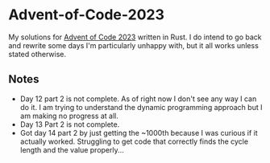 # Advent-of-Code-2023
My solutions for [Advent of Code 2023](https://adventofcode.com/2023) written in Rust.
I do intend to go back and rewrite some days I'm particularly unhappy with, but it all works unless stated otherwise.

## Notes
+ Day 12 part 2 is not complete. As of right now I don't see any way I can do it. I am trying to understand the dynamic programming approach but I am making no progress at all.
+ Day 13 Part 2 is not complete.
+ Got day 14 part 2 by just getting the ~1000th because I was curious if it actually worked. Struggling to get code that correctly finds the cycle length and the value properly... 
